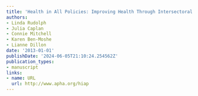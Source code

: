 ```yaml
---
title: 'Health in All Policies: Improving Health Through Intersectoral Collaboration'
authors:
- Linda Rudolph
- Julia Caplan
- Connie Mitchell
- Karen Ben-Moshe
- Lianne Dillon
date: '2013-01-01'
publishDate: '2024-06-05T21:10:24.254562Z'
publication_types:
- manuscript
links:
- name: URL
  url: http://www.apha.org/hiap
---
```

